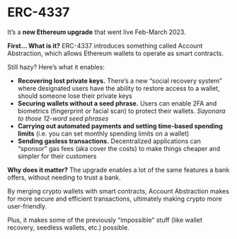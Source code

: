 # ERC-4337

It’s a **new Ethereum upgrade** that went live Feb-March 2023.

**First… What is it?** ERC-4337 introduces something called Account Abstraction, which allows Ethereum wallets to operate as smart contracts.

Still hazy? Here’s what it enables:

-   **Recovering lost private keys.** There’s a new “social recovery system” where designated users have the ability to restore access to a wallet, should someone lose their private keys
-   **Securing wallets without a seed phrase.** Users can enable 2FA and biometrics (fingerprint or facial scan) to protect their wallets. _Sayonara to those 12-word seed phrases_
-   **Carrying out automated payments and setting time-based spending limits** (i.e. you can set monthly spending limits on a wallet)
-   **Sending gasless transactions.** Decentralized applications can “sponsor” gas fees (aka cover the costs) to make things cheaper and simpler for their customers

**Why does it matter?** The upgrade enables a lot of the same features a bank offers, without needing to trust a bank.

By merging crypto wallets with smart contracts, Account Abstraction makes for more secure and efficient transactions, ultimately making crypto more user-friendly.

Plus, it makes some of the previously “impossible” stuff (like wallet recovery, seedless wallets, etc.) possible.